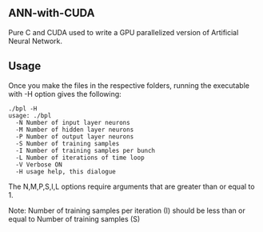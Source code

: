 ## ANN-with-CUDA
Pure C and CUDA used to write a GPU parallelized version of Artificial Neural Network.

## Usage
Once you make the files in the respective folders, running the executable with -H option 
gives the following:
```
./bpl -H
usage: ./bpl
  -N Number of input layer neurons
  -M Number of hidden layer neurons
  -P Number of output layer neurons
  -S Number of training samples
  -I Number of training samples per bunch
  -L Number of iterations of time loop
  -V Verbose ON
  -H usage help, this dialogue
```
The N,M,P,S,I,L options require arguments that are greater than or equal to 1.

Note: Number of training samples per iteration (I) should be less than or equal to 
  Number of training samples (S)
  
